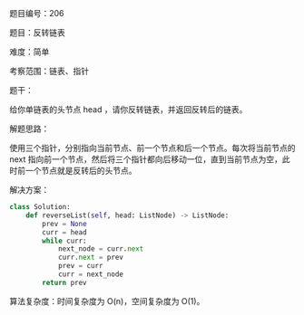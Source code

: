 题目编号：206

题目：反转链表

难度：简单

考察范围：链表、指针

题干：

给你单链表的头节点 head ，请你反转链表，并返回反转后的链表。

解题思路：

使用三个指针，分别指向当前节点、前一个节点和后一个节点。每次将当前节点的 next 指向前一个节点，然后将三个指针都向后移动一位，直到当前节点为空，此时前一个节点就是反转后的头节点。

解决方案：

```python
class Solution:
    def reverseList(self, head: ListNode) -> ListNode:
        prev = None
        curr = head
        while curr:
            next_node = curr.next
            curr.next = prev
            prev = curr
            curr = next_node
        return prev
```

算法复杂度：时间复杂度为 O(n)，空间复杂度为 O(1)。